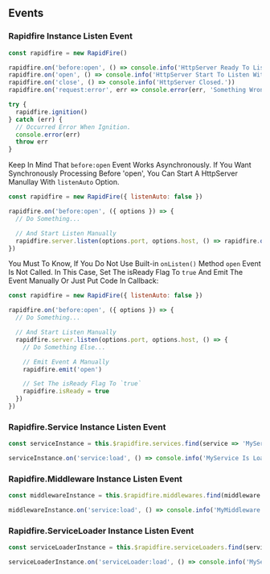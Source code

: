 ## Events

### Rapidfire Instance Listen Event

```javascript
const rapidfire = new RapidFire()

rapidfire.on('before:open', () => console.info('HttpServer Ready To Listen'))
rapidfire.on('open', () => console.info('HttpServer Start To Listen With 0000 Port.'))
rapidfire.on('close', () => console.info('HttpServer Closed.'))
rapidfire.on('request:error', err => console.error(err, 'Something Wrong In Progress Request. :('))

try {
  rapidfire.ignition()
} catch (err) {
  // Occurred Error When Ignition.
  console.error(err)
  throw err
}
```

Keep In Mind That `before:open` Event Works Asynchronously.
If You Want Synchronously Processing Before 'open', You Can Start A HttpServer Manullay With `listenAuto` Option.

```javascript
const rapidfire = new RapidFire({ listenAuto: false })

rapidfire.on('before:open', ({ options }) => {
  // Do Something...

  // And Start Listen Manually
  rapidfire.server.listen(options.port, options.host, () => rapidfire.onListen())
})
```

You Must To Know, If You Do Not Use Built-in `onListen()` Method `open` Event Is Not Called.
In This Case, Set The isReady Flag To `true` And Emit The Event Manually Or Just Put Code In Callback:

```javascript
const rapidfire = new RapidFire({ listenAuto: false })

rapidfire.on('before:open', ({ options }) => {
  // Do Something...

  // And Start Listen Manually
  rapidfire.server.listen(options.port, options.host, () => {
    // Do Something Else...

    // Emit Event A Manually
    rapidfire.emit('open')

    // Set The isReady Flag To `true`
    rapidfire.isReady = true
  })
})
```

### Rapidfire.Service Instance Listen Event

```javascript
const serviceInstance = this.$rapidfire.services.find(service => 'MyService' === service.constructor.name)

serviceInstance.on('service:load', () => console.info('MyService Is Loaded.'))
```

### Rapidfire.Middleware Instance Listen Event

```javascript
const middlewareInstance = this.$rapidfire.middlewares.find(middleware => 'MyMiddleware' === middleware.constructor.name)

middlewareInstance.on('service:load', () => console.info('MyMiddleware Is Loaded.'))
```

### Rapidfire.ServiceLoader Instance Listen Event

```javascript
const serviceLoaderInstance = this.$rapidfire.serviceLoaders.find(serviceLoader => 'MyServiceLoader' === serviceLoader.constructor.name)

serviceLoaderInstance.on('serviceLoader:load', () => console.info('MyServiceLoader Is Loaded.'))
```
